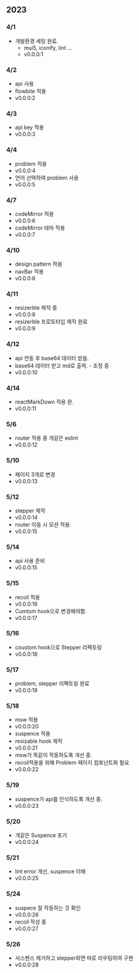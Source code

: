 ## 2023

### 4/1

-   개발환경 세팅 완료.
    -   mui5, iconify, lint ...
    -   v0.0.0:1

### 4/2

-   api 사용
-   flowbite 적용
-   v0.0.0:2

### 4/3

-   api key 적용
-   v0.0.0:3

### 4/4

-   problem 적용
-   v0.0.0:4
-   언어 선택하여 problem 사용
-   v0.0.0:5

### 4/7

-   codeMirror 적용
-   v0.0.0:6
-   codeMirror 테마 적용
-   v0.0.0:7

### 4/10

-   design pattern 적용
-   navBar 적용
-   v0.0.0:8

### 4/11

-   resizerble 제작 중
-   v0.0.0:8
-   resizerble 프로토타입 제작 완료
-   v0.0.0:9

### 4/12

-   api 연동 후 base64 데이터 받음.
-   base64 데이터 받고 md로 출력. - 조정 중
-   v0.0.0:10

### 4/14

-   reactMarkDown 적용 완.
-   v0.0.0:11

### 5/6

-   router 적용 중 개같은 eslint
-   v0.0.0:12

### 5/10

-   페이지 3개로 변경
-   v0.0.0:13

### 5/12

-   stepper 제작
-   v0.0.0:14
-   router 이동 시 모션 적용.
-   v0.0.0:15

### 5/14

-   api 사용 준비
-   v0.0.0:15

### 5/15

-   recoil 적용
-   v0.0.0:16
-   Cumtom hook으로 변경해야함.
-   v0.0.0:17

### 5/16

-   coustom hook으로 Stepper 리팩토링
-   v0.0.0:18

### 5/17

-   problem, stepper 리팩토링 완료
-   v0.0.0:19

### 5/18

-   msw 적용
-   v0.0.0:20
-   suspence 적용
-   resizable hook 제작
-   v0.0.0:21
-   msw가 똑같이 작동하도록 개선 중.
-   recoil적용을 위해 Problem 페이지 컴포넌트화 필요
-   v0.0.0:22

### 5/19

-   suspence가 api를 인식하도록 개선 중.
-   v0.0.0:23

### 5/20

-   개같은 Suspence 포기
-   v0.0.0:24

### 5/21

-   lint error 개선, suspence 이해
-   v0.0.0:25

### 5/24

-   suspece 잘 작동하는 것 확인
-   v0.0.0:26
-   recoil 작성 중
-   v0.0.0:27

### 5/26

-   서스펜스 제거하고 stepper화면 따로 라우팅하여 구현
-   v0.0.0:28
